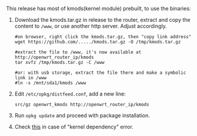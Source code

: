 This release has most of kmods(kernel module) prebuilt, to use the binaries:

1. Download the kmods.tar.gz in release to the router, extract and copy the content to `/www`, or use another http server. Adjust accordingly.
   ```
   #on browser, right click the kmods.tar.gz, then "copy link address"
   wget https://github.com/...../kmods.tar.gz -O /tmp/kmods.tar.gz

   #extract the file to /www, it's now available at http://openwrt_router_ip/kmods
   tar xvfz /tmp/kmods.tar.gz -C /www

   #or: with usb storage, extract the file there and make a symbolic link in /www
   #ln -s /mnt/sda1/kmods /www
   ```

2. Edit `/etc/opkg/distfeed.conf`, add a new line:
   ```
   src/gz openwrt_kmods http://openwrt_router_ip/kmods
   ```

3. Run `opkg update` and proceed with package installation.

4. Check [this](snapshot-dependency-guide.md) in case of "kernel dependency" error.
   
